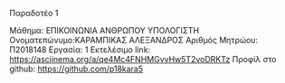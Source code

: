 Παραδοτέο 1

Μάθημα: ΕΠΙΚΟΙΝΩΝΙΑ ΑΝΘΡΩΠΟΥ ΥΠΟΛΟΓΙΣΤΗ
Ονοματεπώνυμο:ΚΑΡΑΜΠΙΚΑΣ ΑΛΕΞΑΝΔΡΟΣ
Αριθμός Μητρώου: Π2018148
Εργασία: 1
Εκτελέσιμο link: https://asciinema.org/a/qe4Mc4FNHMGvvHw5T2voDRKTz
Προφίλ στο github: https://github.com/p18kara5
